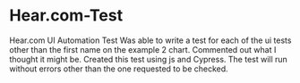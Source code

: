 # Hear.com-Test
Hear.com UI Automation Test
<tab> Was able to write a test for each of the ui tests other than the first name on the example 2 chart. Commented out what I thought it might be.
<tab> Created this test using js and Cypress. The test will run without errors other than the one requested to be checked. 
